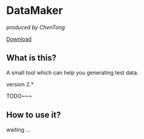 # DataMaker

*produced by ChenTong*

[Download](https://github.com/ct123098/DataMaker/archive/master.zip)




## What is this?

A small tool which can help you generating test data.

version 2.*

TODO~~~



## How to use it?

waiting ...
